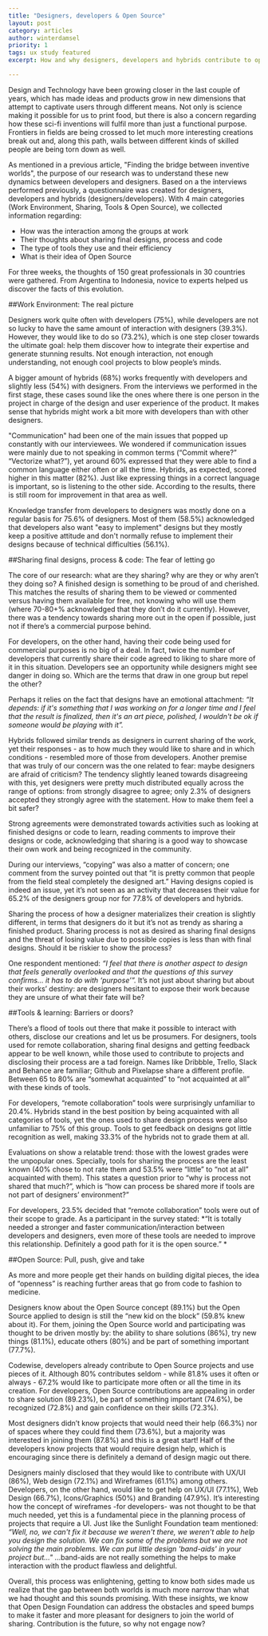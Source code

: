 ```yaml
---
title: "Designers, developers & Open Source"
layout: post
category: articles
author: winterdamsel
priority: 1
tags: ux study featured
excerpt: How and why designers, developers and hybrids contribute to open source projects.

---
```


Design and Technology have been growing closer in the last couple of years, which has made ideas and products grow in new dimensions that attempt to captivate users through different means. Not only is science making it possible for us to print food, but there is also a concern regarding how these sci-fi inventions will fulfil more than just a functional purpose. Frontiers in fields are being crossed to let much more interesting creations break out and, along this path, walls between different kinds of skilled people are being torn down as well. 

As mentioned in a previous article, "Finding the bridge between inventive worlds", the purpose of our research was to understand these new dynamics between developers and designers. Based on a the interviews performed previously, a questionnaire was created for designers, developers and hybrids (designers/developers). 
With 4 main categories (Work Environment, Sharing, Tools & Open Source), we collected information regarding:

- How was the interaction among the groups at work
- Their thoughts about sharing final designs, process and code
- The type of tools they use and their efficiency
- What is their idea of Open Source

For three weeks, the thoughts of 150 great professionals in 30 countries were gathered. From Argentina to Indonesia, novice to experts helped us discover the facts of this evolution.

##Work Environment: The real picture


Designers work quite often with developers (75%), while developers are not so lucky to have the same amount of interaction with designers (39.3%). However, they would like to do so (73.2%), which is one step closer towards the ultimate goal: help them discover how to integrate their expertise and generate stunning results. Not enough interaction, not enough understanding, not enough cool projects to blow people’s minds. 

A bigger amount of hybrids (68%) works frequently with developers and slightly less (54%) with designers. From the interviews we performed in the first stage, these cases sound like the ones where there is one person in the project in charge of the design and user experience of the product. It makes sense that hybrids might work a bit more with developers than with other designers.

"Communication" had been one of the main issues that popped up constantly with our interviewees. We wondered if communication issues were mainly due to not speaking in common terms (“Commit where?” “Vectorize what?”), yet around 60% expressed that they were able to find a common language either often or all the time. Hybrids, as expected, scored higher in this matter (82%). Just like expressing things in a correct language is important, so is listening to the other side. According to the results, there is still room for improvement in that area as well.

Knowledge transfer from developers to designers was mostly done on a regular basis for 75.6% of designers. Most of them (58.5%) acknowledged that developers also want "easy to implement" designs but they mostly keep a positive attitude and don't normally refuse to implement their designs because of technical difficulties (56.1%). 

##Sharing final designs, process & code: The fear of letting go


The core of our research: what are they sharing? why are they or why aren’t they doing so? 
A finished design is something to be proud of and cherished. This matches the results of sharing them to be viewed or commented versus having them available for free, not knowing who will use them (where 70-80+% acknowledged that they don’t do it currently). However, there was a tendency towards sharing more out in the open if possible, just not if there’s a commercial purpose behind. 

For developers, on the other hand, having their code being used for commercial purposes is no big of a deal. In fact, twice the number of developers that currently share their code  agreed to liking to share more of it in this situation. Developers see an opportunity while designers might see danger in doing so. Which are the terms that draw in one group but repel the other? 

Perhaps it relies on the fact that designs have an emotional attachment: 
*“It depends: if it's something that I was working on for a longer time and I feel that the result is finalized, then it's an art piece, polished, I wouldn't be ok if someone would be playing with it”.*

Hybrids followed similar trends as designers in current sharing of the work, yet their responses - as to how much they would like to share and in which conditions - resembled more of those from developers.
Another premise that was truly of our concern was the one related to fear: maybe designers are afraid of criticism? The tendency slightly leaned towards disagreeing with this, yet designers were pretty much distributed equally across the range of options: from strongly disagree to agree; only 2.3% of designers accepted they strongly agree with the statement. How to make them feel a bit safer? 

Strong agreements were demonstrated towards activities such as looking at finished designs or code to learn, reading comments to improve their designs or code, acknowledging that sharing is a good way to showcase their own work and being recognized in the community. 

During our interviews, “copying” was also a matter of concern; one comment from the survey pointed out that “it is pretty common that people from the field steal completely the designed art.” Having designs copied is indeed an issue, yet it’s not seen as an activity that decreases their value for 65.2% of the designers group nor for 77.8% of developers and hybrids.

Sharing the process of how a designer materializes their creation is slightly different, in terms that designers do it but it’s not as trendy as sharing a finished product. Sharing process is not as desired as sharing final designs and the threat of losing value due to possible copies is less than with final designs. Should it be riskier to show the process? 

One respondent mentioned: *“I feel that there is another aspect to design that feels generally overlooked and that the questions of this survey confirms... it has to do with ‘purpose’”.* It’s not just about sharing but about their works’ destiny: are designers hesitant to expose their work because they are unsure of what their fate will be?

##Tools & learning: Barriers or doors?


There’s a flood of tools out there that make it possible to interact with others, disclose our creations and let us be prosumers. For designers, tools used for remote collaboration, sharing final designs and getting feedback appear to be well known, while those used to contribute to projects and disclosing their process are a tad foreign. Names like Dribbble, Trello, Slack and Behance are familiar; Github and Pixelapse share a different profile. Between 65 to 80% are “somewhat acquainted” to “not acquainted at all” with these kinds of tools.

For developers, “remote collaboration” tools were surprisingly unfamiliar to 20.4%.
Hybrids stand in the best position by being acquainted with all categories of tools, yet the ones used to share design process were also unfamiliar to 75% of this group. Tools to get feedback on designs got little recognition as well, making 33.3% of the hybrids not to grade them at all.

Evaluations on show a relatable trend: those with the lowest grades were the unpopular ones. Specially, tools for sharing the process are the least known (40% chose to not rate them and 53.5% were “little” to “not at all” acquainted with them). 
This states a question prior to “why is process not shared that much?”, which is “how can process be shared more if tools are not part of designers’ environment?”

For developers, 23.5% decided that “remote collaboration” tools were out of their scope to grade. As a participant in the survey stated: 
*“It is totally needed a stronger and faster communication/interaction between developers and designers, even more of these tools are needed to improve this relationship. Definitely a good path for it is the open source.” *

##Open Source: Pull, push, give and take


As more and more people get their hands on building digital pieces, the idea of “openness” is reaching further areas that go from code to fashion to medicine. 

Designers know about the Open Source concept (89.1%) but the Open Source applied to design is still the “new kid on the block” (59.8% knew about it). For them, joining the Open Source world and participating was thought to be driven mostly by: the ability to share solutions (86%), try new things (81.1%), educate others (80%) and be part of something important (77.7%).

Codewise, developers already contribute to Open Source projects and use pieces of it. Although 80% contributes seldom - while 81.8% uses it often or always - 67.2% would like to participate more often or all the time in its creation. 
For developers, Open Source contributions are appealing in order to share solution (89.23%), be part of something important (74.6%), be recognized (72.8%) and gain confidence on their skills (72.3%).

Most designers didn’t know projects that would need their help (66.3%) nor of spaces where they could find them (73.6%), but a majority was interested in joining them (87.8%) and this is a great start! Half of the developers know projects that would require design help, which is encouraging since there is definitely a demand of design magic out there. 

Designers mainly disclosed that they would like to contribute with UX/UI (86%), Web design (72.1%) and Wireframes (61.1%) among others. Developers, on the other hand, would like to get help on UX/UI (77.1%), Web Design (66.7%), Icons/Graphics (50%) and Branding (47.9%). 
It’s interesting how the concept of wireframes -for developers- was not thought to be that much needed, yet this is a fundamental piece in the planning process of projects that require a UI. 
Just like the Sunlight Foundation team mentioned: 
*“Well, no, we can't fix it because we weren't there, we weren't able to help you design the solution. We can fix some of the problems but we are not solving the main problems. We can put little design 'band-aids' in your project but..."*
...band-aids are not really something the helps to make interaction with the product flawless and delightful.

Overall, this process was enlightening, getting to know both sides made us realize that the gap between both worlds is much more narrow than what we had thought and this sounds promising. With these insights, we know that Open Design Foundation can address the obstacles and speed bumps to make it faster and more pleasant for designers to join the world of sharing.
Contribution is the future, so why not engage now?

